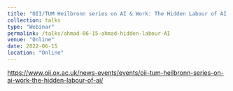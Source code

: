 ```yaml
---
title: "OII/TUM Heilbronn series on AI & Work: The Hidden Labour of AI "
collection: talks
type: "Webinar"
permalink: /talks/ahmad-06-15-ahmad-hidden-labour-AI
venue: "Online"
date: 2022-06-15
location: "Online"
---
```

https://www.oii.ox.ac.uk/news-events/events/oii-tum-heilbronn-series-on-ai-work-the-hidden-labour-of-ai/
